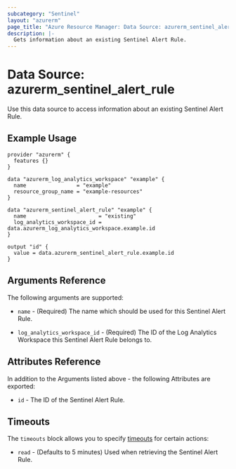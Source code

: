 ```yaml
---
subcategory: "Sentinel"
layout: "azurerm"
page_title: "Azure Resource Manager: Data Source: azurerm_sentinel_alert_rule"
description: |-
  Gets information about an existing Sentinel Alert Rule.
---
```


# Data Source: azurerm_sentinel_alert_rule

Use this data source to access information about an existing Sentinel Alert Rule.

## Example Usage

```hcl
provider "azurerm" {
  features {}
}

data "azurerm_log_analytics_workspace" "example" {
  name                = "example"
  resource_group_name = "example-resources"
}

data "azurerm_sentinel_alert_rule" "example" {
  name                       = "existing"
  log_analytics_workspace_id = data.azurerm_log_analytics_workspace.example.id
}

output "id" {
  value = data.azurerm_sentinel_alert_rule.example.id
}
```

## Arguments Reference

The following arguments are supported:

* `name` - (Required) The name which should be used for this Sentinel Alert Rule.

* `log_analytics_workspace_id` - (Required) The ID of the Log Analytics Workspace this Sentinel Alert Rule belongs to.

## Attributes Reference

In addition to the Arguments listed above - the following Attributes are exported: 

* `id` - The ID of the Sentinel Alert Rule.

## Timeouts

The `timeouts` block allows you to specify [timeouts](https://www.terraform.io/language/resources/syntax#operation-timeouts) for certain actions:

* `read` - (Defaults to 5 minutes) Used when retrieving the Sentinel Alert Rule.
